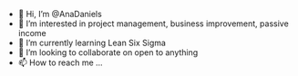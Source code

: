 - 👋 Hi, I’m @AnaDaniels
- 👀 I’m interested in project management, business improvement, passive income
- 🌱 I’m currently learning Lean Six Sigma
- 💞️ I’m looking to collaborate on open to anything
- 📫 How to reach me ...

<!---
AnaDaniels/AnaDaniels is a ✨ special ✨ repository because its `README.md` (this file) appears on your GitHub profile.
You can click the Preview link to take a look at your changes.
--->
